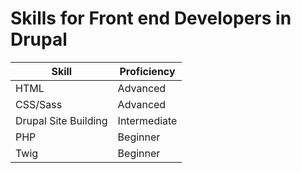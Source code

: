 # Skills for Front end Developers in Drupal

| Skill | Proficiency |
| -- | -- |
| HTML | Advanced |
| CSS/Sass | Advanced |
| Drupal Site Building | Intermediate |
| PHP | Beginner |
| Twig | Beginner |